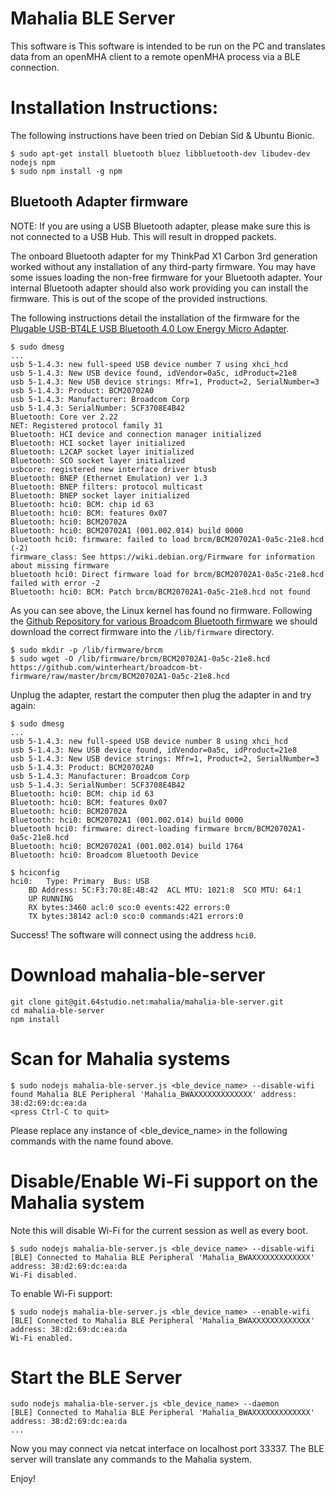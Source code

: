 # Mahalia BLE Server

This software is This software is intended to be run on the PC and translates 
data from an openMHA client to a remote openMHA process via a BLE connection.

# Installation Instructions:

The following instructions have been tried on Debian Sid & Ubuntu Bionic.

```
$ sudo apt-get install bluetooth bluez libbluetooth-dev libudev-dev nodejs npm
$ sudo npm install -g npm
```

## Bluetooth Adapter firmware

NOTE: If you are using a USB Bluetooth adapter, please make sure this is not 
connected to a USB Hub. This will result in dropped packets.

The onboard Bluetooth adapter for my ThinkPad X1 Carbon 3rd generation worked 
without any installation of any third-party firmware. You may have some issues 
loading the non-free firmware for your Bluetooth adapter. Your internal 
Bluetooth adapter should also work providing you can install the firmware.
This is out of the scope of the provided instructions.

The following instructions detail the installation of the firmware for the
 [Plugable USB-BT4LE USB Bluetooth 4.0 Low Energy Micro Adapter](https://www.amazon.co.uk/gp/product/B009ZIILLI).

```
$ sudo dmesg
...
usb 5-1.4.3: new full-speed USB device number 7 using xhci_hcd
usb 5-1.4.3: New USB device found, idVendor=0a5c, idProduct=21e8
usb 5-1.4.3: New USB device strings: Mfr=1, Product=2, SerialNumber=3
usb 5-1.4.3: Product: BCM20702A0
usb 5-1.4.3: Manufacturer: Broadcom Corp
usb 5-1.4.3: SerialNumber: 5CF3708E4B42
Bluetooth: Core ver 2.22
NET: Registered protocol family 31
Bluetooth: HCI device and connection manager initialized
Bluetooth: HCI socket layer initialized
Bluetooth: L2CAP socket layer initialized
Bluetooth: SCO socket layer initialized
usbcore: registered new interface driver btusb
Bluetooth: BNEP (Ethernet Emulation) ver 1.3
Bluetooth: BNEP filters: protocol multicast
Bluetooth: BNEP socket layer initialized
Bluetooth: hci0: BCM: chip id 63
Bluetooth: hci0: BCM: features 0x07
Bluetooth: hci0: BCM20702A
Bluetooth: hci0: BCM20702A1 (001.002.014) build 0000
bluetooth hci0: firmware: failed to load brcm/BCM20702A1-0a5c-21e8.hcd (-2)
firmware_class: See https://wiki.debian.org/Firmware for information about missing firmware
bluetooth hci0: Direct firmware load for brcm/BCM20702A1-0a5c-21e8.hcd failed with error -2
Bluetooth: hci0: BCM: Patch brcm/BCM20702A1-0a5c-21e8.hcd not found
```

As you can see above, the Linux kernel has found no firmware.
Following the [Github Repository for various Broadcom Bluetooth firmware](https://github.com/winterheart/broadcom-bt-firmware) 
we should download the correct firmware into the `/lib/firmware` directory.

```
$ sudo mkdir -p /lib/firmware/brcm
$ sudo wget -O /lib/firmware/brcm/BCM20702A1-0a5c-21e8.hcd https://github.com/winterheart/broadcom-bt-firmware/raw/master/brcm/BCM20702A1-0a5c-21e8.hcd
```

Unplug the adapter, restart the computer then plug the adapter in and try again:

```
$ sudo dmesg
...
usb 5-1.4.3: new full-speed USB device number 8 using xhci_hcd
usb 5-1.4.3: New USB device found, idVendor=0a5c, idProduct=21e8
usb 5-1.4.3: New USB device strings: Mfr=1, Product=2, SerialNumber=3
usb 5-1.4.3: Product: BCM20702A0
usb 5-1.4.3: Manufacturer: Broadcom Corp
usb 5-1.4.3: SerialNumber: 5CF3708E4B42
Bluetooth: hci0: BCM: chip id 63
Bluetooth: hci0: BCM: features 0x07
Bluetooth: hci0: BCM20702A
Bluetooth: hci0: BCM20702A1 (001.002.014) build 0000
bluetooth hci0: firmware: direct-loading firmware brcm/BCM20702A1-0a5c-21e8.hcd
Bluetooth: hci0: BCM20702A1 (001.002.014) build 1764
Bluetooth: hci0: Broadcom Bluetooth Device

$ hciconfig
hci0:	Type: Primary  Bus: USB
	BD Address: 5C:F3:70:8E:4B:42  ACL MTU: 1021:8  SCO MTU: 64:1
	UP RUNNING 
	RX bytes:3460 acl:0 sco:0 events:422 errors:0
	TX bytes:38142 acl:0 sco:0 commands:421 errors:0
```

Success! The software will connect using the address `hci0`.

# Download mahalia-ble-server
```
git clone git@git.64studio.net:mahalia/mahalia-ble-server.git
cd mahalia-ble-server
npm install
```

# Scan for Mahalia systems
```
$ sudo nodejs mahalia-ble-server.js <ble_device_name> --disable-wifi
found Mahalia BLE Peripheral 'Mahalia_BWAXXXXXXXXXXXXX' address: 38:d2:69:dc:ea:da
<press Ctrl-C to quit>
```
Please replace any instance of <ble_device_name> in the following commands with the name found above.


# Disable/Enable Wi-Fi support on the Mahalia system

Note this will disable Wi-Fi for the current session as well as every boot.

```
$ sudo nodejs mahalia-ble-server.js <ble_device_name> --disable-wifi
[BLE] Connected to Mahalia BLE Peripheral 'Mahalia_BWAXXXXXXXXXXXXX' address: 38:d2:69:dc:ea:da
Wi-Fi disabled.
```

To enable Wi-Fi support:
```
$ sudo nodejs mahalia-ble-server.js <ble_device_name> --enable-wifi
[BLE] Connected to Mahalia BLE Peripheral 'Mahalia_BWAXXXXXXXXXXXXX' address: 38:d2:69:dc:ea:da
Wi-Fi enabled.
```

# Start the BLE Server

```
sudo nodejs mahalia-ble-server.js <ble_device_name> --daemon
[BLE] Connected to Mahalia BLE Peripheral 'Mahalia_BWAXXXXXXXXXXXXX' address: 38:d2:69:dc:ea:da
...
```

Now you may connect via netcat interface on localhost port 33337. The BLE 
server will translate any commands to the Mahalia system.

Enjoy!
